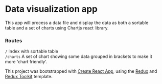 # Data visualization app

This app will process a data file and display the data as both a sortable table and a set of charts using Chartjs react library. 

### Routes

`/` Index with sortable table <br />
`/charts` A set of chart showing some data grouped in brackets to make it more 'chart friendly'. 

This project was bootstrapped with [Create React App](https://github.com/facebook/create-react-app), using the [Redux](https://redux.js.org/) and [Redux Toolkit](https://redux-toolkit.js.org/) template.

